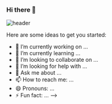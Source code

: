 ### Hi there 👋
![header](https://capsule-render.vercel.app/api?type=waving&color=auto&height=300&section=header&text=🌊🌊🏄🏻‍♀&fontSize=60)

Here are some ideas to get you started:




- 🔭 I’m currently working on ...
- 🌱 I’m currently learning ...
- 👯 I’m looking to collaborate on ...
- 🤔 I’m looking for help with ...
- 💬 Ask me about ...
- 📫 How to reach me: ...
- 😄 Pronouns: ...
- ⚡ Fun fact: ...
-->
